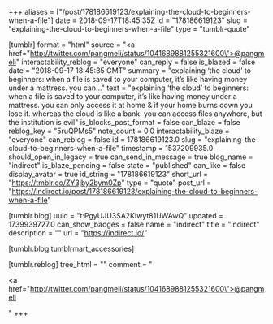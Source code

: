 +++
aliases = ["/post/178186619123/explaining-the-cloud-to-beginners-when-a-file"]
date = 2018-09-17T18:45:35Z
id = "178186619123"
slug = "explaining-the-cloud-to-beginners-when-a-file"
type = "tumblr-quote"

[tumblr]
format = "html"
source = "<a href=\"http://twitter.com/pangmeli/status/1041689881255321600\">@pangmeli</a>"
interactability_reblog = "everyone"
can_reply = false
is_blazed = false
date = "2018-09-17 18:45:35 GMT"
summary = "explaining ‘the cloud’ to beginners: when a file is saved to your computer, it’s like having money under a mattress. you can..."
text = "explaining &lsquo;the cloud&rsquo; to beginners: when a file is saved to your computer, it&rsquo;s like having money under a mattress. you can only access it at home &amp; if your home burns down you lose it. whereas the cloud is like a bank: you can access files anywhere, but the institution is evil"
is_blocks_post_format = false
can_blaze = false
reblog_key = "5ruQPMs5"
note_count = 0.0
interactability_blaze = "everyone"
can_reblog = false
id = 178186619123.0
slug = "explaining-the-cloud-to-beginners-when-a-file"
timestamp = 1537209935.0
should_open_in_legacy = true
can_send_in_message = true
blog_name = "indirect"
is_blaze_pending = false
state = "published"
can_like = false
display_avatar = true
id_string = "178186619123"
short_url = "https://tmblr.co/ZY3jby2bym0Zp"
type = "quote"
post_url = "https://indirect.io/post/178186619123/explaining-the-cloud-to-beginners-when-a-file"

[tumblr.blog]
uuid = "t:PgyUJU3SA2Klwyt81UWAwQ"
updated = 1739939727.0
can_show_badges = false
name = "indirect"
title = "indirect"
description = ""
url = "https://indirect.io/"

[tumblr.blog.tumblrmart_accessories]

[tumblr.reblog]
tree_html = ""
comment = "<p><a href=\"http://twitter.com/pangmeli/status/1041689881255321600\">@pangmeli</a></p>"
+++
